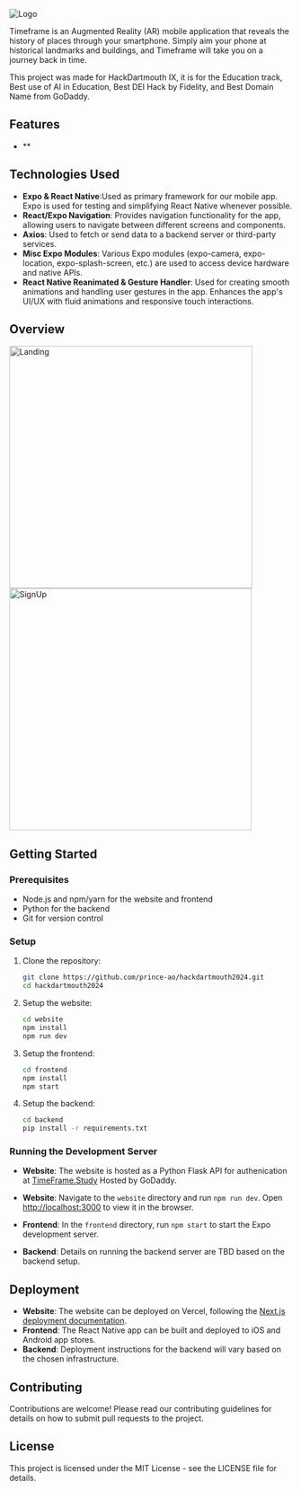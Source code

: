 ![Logo](https://github.com/prince-ao/hackdartmouth2024/assets/122007821/d6b410df-5a22-48bd-a9b7-f423b6749284)

Timeframe is an Augmented Reality (AR) mobile application that reveals the history of places through your smartphone. Simply aim your phone at historical landmarks and buildings, and Timeframe will take you on a journey back in time.

This project was made for HackDartmouth IX, it is for the Education track, Best use of AI in Education, Best DEI Hack by Fidelity, and Best Domain Name from GoDaddy.

## Features
- **

## Technologies Used 
- **Expo & React Native**:Used as primary framework for our mobile app. Expo is used for testing and simplifying React Native whenever possible. 
- **React/Expo Navigation**: Provides navigation functionality for the app, allowing users to navigate between different screens and components.
- **Axios**: Used to fetch or send data to a backend server or third-party services.
- **Misc Expo Modules**: Various Expo modules (expo-camera, expo-location, expo-splash-screen, etc.) are used to access device hardware and native APIs.
- **React Native Reanimated & Gesture Handler**: Used for creating smooth animations and handling user gestures in the app. Enhances the app's UI/UX with fluid animations and responsive touch interactions.

## Overview
<img width="432" alt="Landing" src="https://github.com/prince-ao/hackdartmouth2024/assets/122007821/6ddac9ba-5bc5-4abf-b206-688513ab56e0">
<img width="431" alt="SignUp" src="https://github.com/prince-ao/hackdartmouth2024/assets/122007821/9123315b-9ad7-44b4-9298-2c614e7232da">

## Getting Started

### Prerequisites

- Node.js and npm/yarn for the website and frontend
- Python for the backend
- Git for version control

### Setup

1. Clone the repository:
   ```bash
   git clone https://github.com/prince-ao/hackdartmouth2024.git
   cd hackdartmouth2024
   ```

2. Setup the website:
   ```bash
   cd website
   npm install
   npm run dev
   ```

3. Setup the frontend:
   ```bash
   cd frontend
   npm install
   npm start
   ```

4. Setup the backend:
   ```bash
   cd backend
   pip install -r requirements.txt
   ```

### Running the Development Server
- **Website**: The website is hosted as a Python Flask API for authenication at [TimeFrame.Study](www.timeframe.study) Hosted by GoDaddy.

- **Website**: Navigate to the `website` directory and run `npm run dev`. Open [http://localhost:3000](http://localhost:3000) to view it in the browser.
- **Frontend**: In the `frontend` directory, run `npm start` to start the Expo development server.
- **Backend**: Details on running the backend server are TBD based on the backend setup.

## Deployment

- **Website**: The website can be deployed on Vercel, following the [Next.js deployment documentation](https://nextjs.org/docs/deployment).
- **Frontend**: The React Native app can be built and deployed to iOS and Android app stores.
- **Backend**: Deployment instructions for the backend will vary based on the chosen infrastructure.

## Contributing

Contributions are welcome! Please read our contributing guidelines for details on how to submit pull requests to the project.

## License

This project is licensed under the MIT License - see the LICENSE file for details.
